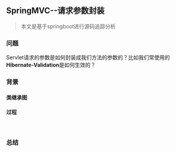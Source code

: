 ## SpringMVC--请求参数封装

> 本文是基于springboot进行源码追踪分析

### 问题

Servlet请求的参数是如何封装成我们方法的参数的？比如我们常使用的**Hibernate-Validation**是如何生效的？

### 背景



#### 类继承图



#### 过程

​	

### 总结


